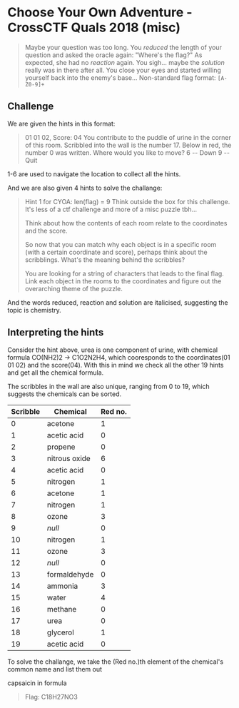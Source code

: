 # Choose Your Own Adventure - CrossCTF Quals 2018 (misc)

> Maybe your question was too long. You *reduced* the length of your question and asked the oracle again: "Where's the flag?"
> As expected, she had no *reaction* again. You sigh... maybe the *solution* really was in there after all. You close your eyes and started willing yourself back into the enemy's base...
> Non-standard flag format: <code>[A-Z0-9]+</code>

## Challenge
We are given the hints in this format:

>01 01 02, Score: 04
>You contribute to the puddle of urine in the corner of this room.
>Scribbled into the wall is the number 17.
>Below in red, the number 0 was written.
>Where would you like to move?
>6 -- Down
>9 -- Quit

1-6 are used to navigate the location to collect all the hints.

And we are also given 4 hints to solve the challange:
>Hint 1 for CYOA: len(flag) = 9 Think outside the box for this challenge. It's less of a ctf challenge and more of a misc puzzle tbh...
>
>Think about how the contents of each room relate to the coordinates and the score.
>
>So now that you can match why each object is in a specific room (with a certain coordinate and score), perhaps think about the scribblings. What's the meaning behind the scribbles?
>
>You are looking for a string of characters that leads to the final flag.
>Link each object in the rooms to the coordinates and figure out the overarching theme of the puzzle.

And the words reduced, reaction and solution are italicised, suggesting the topic is chemistry.

## Interpreting the hints

Consider the hint above, urea is one component of urine, with chemical formula CO(NH2)2 -> C1O2N2H4, which cooresponds to the coordinates(01 01 02) and the score(04). With this in mind we check all the other 19 hints and get all the chemical formula.

The scribbles in the wall are also unique, ranging from 0 to 19, which suggests the chemicals can be sorted.

Scribble | Chemical | Red no.
--- | --- | ---
0 | acetone | 1
1 | acetic acid | 0
2 | propene | 0
3 | nitrous oxide | 6
4 | acetic acid | 0
5 | nitrogen | 1
6 | acetone | 1
7 | nitrogen | 1
8 | ozone | 3
9 | *null* | 0
10 | nitrogen | 1
11 | ozone | 3
12 | *null* | 0
13 | formaldehyde | 0
14 | ammonia | 3
15 | water | 4
16 | methane |0 
17 | urea | 0
18 | glycerol | 1
19 | acetic acid | 0

To solve the challange, we take the (Red no.)th element of the chemical's common name and list them out

capsaicin in formula

>Flag: C18H27NO3

